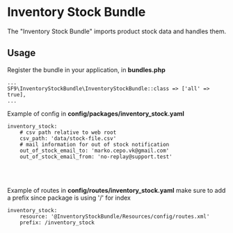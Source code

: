 Inventory Stock Bundle
========================

The "Inventory Stock Bundle" imports product stock data and handles them.

Usage
-----

Register the bundle in your application, in **bundles.php**

```
...
SF9\InventoryStockBundle\InventoryStockBundle::class => ['all' => true],
...
```

Example of config in **config/packages/inventory_stock.yaml**
<br/>
```
inventory_stock:
    # csv path relative to web root
    csv_path: 'data/stock-file.csv'
    # mail information for out of stock notification
    out_of_stock_email_to: 'marko.cepo.vk@gmail.com'
    out_of_stock_email_from: 'no-replay@support.test'
```
<br/><br/>

Example of routes in **config/routes/inventory_stock.yaml**
make sure to add a prefix since package is using '/' for index
<br/>
```
inventory_stock:
    resource: '@InventoryStockBundle/Resources/config/routes.xml'
    prefix: /inventory_stock
```
